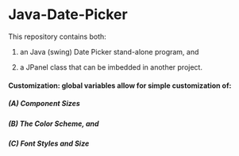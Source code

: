 # Java-Date-Picker
This repository contains both:

1. an Java (swing) Date Picker stand-alone program, and 

2. a JPanel class that can be imbedded in another project. 

#### Customization: global variables allow for simple customization of:
##### (A) Component Sizes
##### (B) The Color Scheme, and
##### (C) Font Styles and Size 
